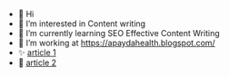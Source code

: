 - 👋 Hi
- 👀 I’m interested in Content writing
- 🌱 I’m currently learning SEO Effective Content Writing
- 💞️ I’m working at <a href="https://apaydahealth.blogspot.com/" title="apaydahealth">https://apaydahealth.blogspot.com/</a>
- ✨ <a href="https://apaydahealth.blogspot.com/2023/12/magnesium-glycinate-comprehensive-guide.html" title="post title">article 1</a>
- 🙌 <a href="https://apaydahealth.blogspot.com/2023/12/mastering-fasting-optimal-foods.html" title="post title">article 2</a>
